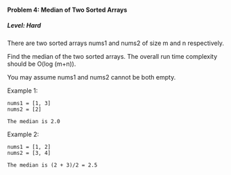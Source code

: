 #### Problem 4: Median of Two Sorted Arrays

##### Level: Hard

There are two sorted arrays nums1 and nums2 of size m and n respectively.

Find the median of the two sorted arrays. The overall run time complexity should be O(log (m+n)).

You may assume nums1 and nums2 cannot be both empty.

Example 1:

```
nums1 = [1, 3]
nums2 = [2]

The median is 2.0
```
Example 2:

```
nums1 = [1, 2]
nums2 = [3, 4]

The median is (2 + 3)/2 = 2.5
```
